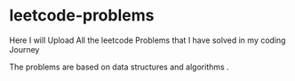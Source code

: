 # leetcode-problems

Here I will Upload All the leetcode Problems that I have solved in my coding Journey

The problems are based on data structures and algorithms .

